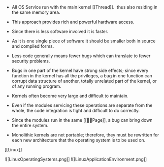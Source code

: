 - All OS Service  run with the main kernel [[Thread]].  thus also residing in the same memory area. 
- This approach provides rich and powerful hardware access.
- Since there is less software involved it is faster.
- As it is one single piece of software it should be smaller both in source and compiled forms.
- Less code generally means fewer bugs which can translate to fewer security problems.


-   Bugs in one part of the kernel have strong side effects; since every function in the kernel has all the privileges, a bug in one function can corrupt data structure of another, totally unrelated part of the kernel, or of any running program.
-   Kernels often become very large and difficult to maintain.
-   Even if the modules servicing these operations are separate from the whole, the code integration is tight and difficult to do correctly.
-   Since the modules run in the same [[👻📄Page]], a bug can bring down the entire system.
-   Monolithic kernels are not portable; therefore, they must be rewritten for each new architecture that the operating system is to be used on.

[[Linux]]

![[LinuxOperatingSystems.png]]
![[LinuxApplicationEnvironment.png]]